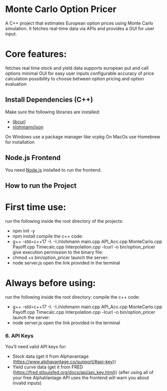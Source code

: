 # Monte Carlo Option Pricer
A C++ project that estimates European option prices using Monte Carlo simulation. It fetches real-time data via APIs and provides a GUI for user input.

# Core features:
fetches real time stock and yield data
supports european put and call options
minimal GUI for easy user inputs
configurable accuracy of price calculation
possibility to choose between option pricing and option evaluation

## Install Dependencies (C++)
Make sure the following libraries are installed:
- [libcurl](https://curl.se/libcurl/)
- [nlohmann/json](https://github.com/nlohmann/json)

On Windows use a package manager like vcpkg
On MacOs use Homebrew for installation

## Node.js Frontend
You need [Node.js](https://nodejs.org/) installed to run the frontend.

## How to run the Project
# First time use:
run the following inside the root directory of the projects:
- npm init -y 
- npm install
compile the c++ code:
- g++ -std=c++17 -I. -I./nlohmann main.cpp API_Acc.cpp MonteCarlo.cpp Payoff.cpp Timecalc.cpp Interpolation.cpp -lcurl -o bin/option_pricer
give execution permission to the binary file:
- chmod +x bin/option_pricer
launch the server:
- node server.js
open the link provided in the terminal


# Always before using:
run the following inside the root directory:
compile the c++ code:
- g++ -std=c++17 -I. -I./nlohmann main.cpp API_Acc.cpp MonteCarlo.cpp Payoff.cpp Timecalc.cpp Interpolation.cpp -lcurl -o bin/option_pricer
launch the server:
- node server.js
open the link provided in the terminal

### 6. **API Keys**

You’ll need valid API keys for:
- Stock data (get it from Alphavantage (https://www.alphavantage.co/support/#api-key))
- Yield curve data (get it from FRED (https://fred.stlouisfed.org/docs/api/api_key.html))
(after using all of your free AlphaVantage API uses the frontend will warn you about invalid inputs)
